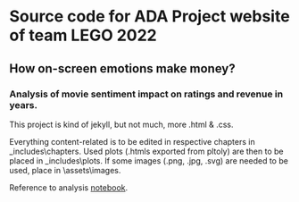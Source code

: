 # Source code for ADA Project website of team LEGO 2022

## How on-screen emotions make money?

### Analysis of movie sentiment impact on ratings and revenue in years.

This project is kind of jekyll, but not much, more .html & .css.

Everything content-related is to be edited in respective chapters in \_includes\chapters.
Used plots (.htmls exported from pltoly) are then to be placed in \_includes\plots.
If some images (.png, .jpg, .svg) are needed to be used, place in \assets\images.

Reference to analysis [notebook](https://github.com/epfl-ada/ada-2022-project-lego).
